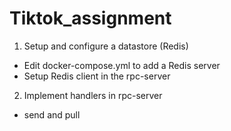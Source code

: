 # Tiktok_assignment

1. Setup and configure a datastore (Redis) 
- Edit docker-compose.yml to add a Redis server
- Setup Redis client in the rpc-server

2. Implement handlers in rpc-server
- send and pull 

